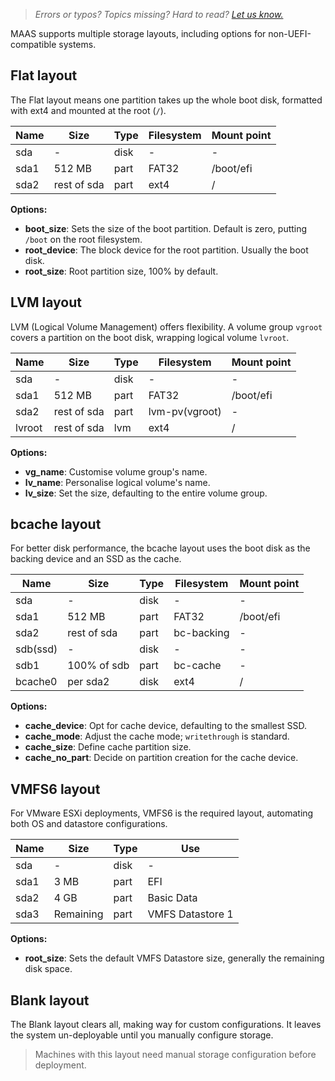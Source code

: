 > *Errors or typos? Topics missing? Hard to read? <a href="https://docs.google.com/forms/d/e/1FAIpQLScIt3ffetkaKW3gDv6FDk7CfUTNYP_HGmqQotSTtj2htKkVBw/viewform?usp=pp_url&entry.1739714854=https://maas.io/docs/configuring-storage-layouts" target = "_blank">Let us know.</a>*

MAAS supports multiple storage layouts, including options for non-UEFI-compatible systems.

## Flat layout

The Flat layout means one partition takes up the whole boot disk, formatted with ext4 and mounted at the root (`/`).

| Name  | Size       | Type | Filesystem | Mount point |
|-------|------------|------|------------|-------------|
| sda   | -          | disk | -          | -           |
| sda1  | 512 MB     | part | FAT32      | /boot/efi   |
| sda2  | rest of sda| part | ext4       | /           |

**Options:**

- **boot_size**: Sets the size of the boot partition. Default is zero, putting `/boot` on the root filesystem.
- **root_device**: The block device for the root partition. Usually the boot disk.
- **root_size**: Root partition size, 100% by default.

## LVM layout

LVM (Logical Volume Management) offers flexibility. A volume group `vgroot` covers a partition on the boot disk, wrapping logical volume `lvroot`.

| Name  | Size        | Type  | Filesystem     | Mount point |
|-------|-------------|-------|----------------|-------------|
| sda   | -           | disk  | -              | -           |
| sda1  | 512 MB      | part  | FAT32          | /boot/efi   |
| sda2  | rest of sda | part  | lvm-pv(vgroot) | -           |
| lvroot| rest of sda | lvm   | ext4           | /           |

**Options:**

- **vg_name**: Customise volume group's name.
- **lv_name**: Personalise logical volume's name.
- **lv_size**: Set the size, defaulting to the entire volume group.

## bcache layout

For better disk performance, the bcache layout uses the boot disk as the backing device and an SSD as the cache.

| Name   | Size        | Type      | Filesystem | Mount point |
|--------|-------------|-----------|------------|-------------|
| sda    | -           | disk      | -          | -           |
| sda1   | 512 MB      | part      | FAT32      | /boot/efi   |
| sda2   | rest of sda | part      | bc-backing | -           |
| sdb(ssd)| -          | disk      | -          | -           |
| sdb1   | 100% of sdb | part      | bc-cache   | -           |
| bcache0| per sda2    | disk      | ext4       | /           |

**Options:**

- **cache_device**: Opt for cache device, defaulting to the smallest SSD.
- **cache_mode**: Adjust the cache mode; `writethrough` is standard.
- **cache_size**: Define cache partition size.
- **cache_no_part**: Decide on partition creation for the cache device.

## VMFS6 layout

For VMware ESXi deployments, VMFS6 is the required layout, automating both OS and datastore configurations.

| Name  | Size        | Type       | Use                |
|-------|-------------|------------|--------------------|
| sda   | -           | disk       | -                  |
| sda1  | 3 MB        | part       | EFI                |
| sda2  | 4 GB        | part       | Basic Data         |
| sda3  | Remaining   | part       | VMFS Datastore 1   |

**Options:**

- **root_size**: Sets the default VMFS Datastore size, generally the remaining disk space.

## Blank layout

The Blank layout clears all, making way for custom configurations. It leaves the system un-deployable until you manually configure storage.

> Machines with this layout need manual storage configuration before deployment.